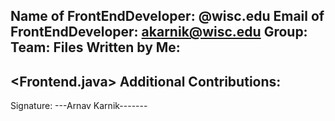 Name of FrontEndDeveloper: <Arnav Karnik>
@wisc.edu Email of FrontEndDeveloper: <akarnik@wisc.edu>
Group: <JC>
Team: <red>
Files Written by Me:
--------------------
<Frontend.java>
Additional Contributions:
-------------------------
<Creating a tester for the Frontend.java class>
Signature:
---Arnav Karnik-------
<Type out your full name here to certify that all of the files written by you
 that are listed above are the product of your individual development efforts
 for this programming assignment.  List below your name, any exceptions, for 
 example: work reused from a previous semester, code examples taken from any 
 website or book, or anything that was not explicitly authored by you for
 the purpose of completing this assigned CS400 project.>

